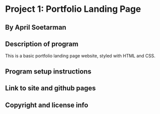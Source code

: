 # Project 1: Portfolio Landing Page

## By April Soetarman

## Description of program
This is a basic portfolio landing page website, styled with HTML and CSS. 

## Program setup instructions

## Link to site and github pages

## Copyright and license info 